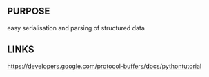## PURPOSE
easy serialisation and parsing of structured data

## LINKS
https://developers.google.com/protocol-buffers/docs/pythontutorial
